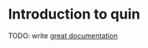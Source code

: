 # Introduction to quin

TODO: write [great documentation](http://jacobian.org/writing/what-to-write/)

